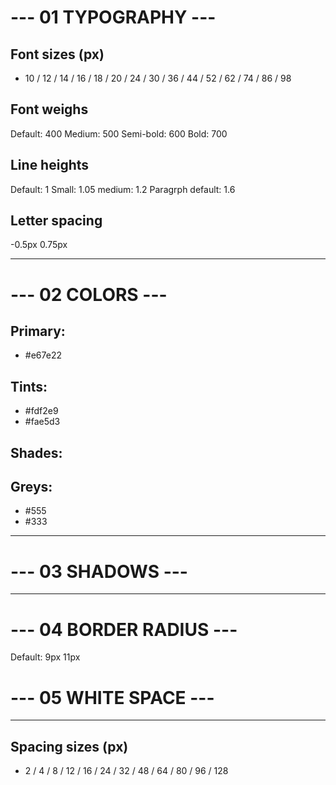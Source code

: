 # --- 01 TYPOGRAPHY ---

## Font sizes (px)

-   10 / 12 / 14 / 16 / 18 / 20 / 24 / 30 / 36 / 44 / 52 / 62 / 74 / 86 / 98

## Font weighs

Default: 400
Medium: 500
Semi-bold: 600
Bold: 700

## Line heights

Default: 1
Small: 1.05
medium: 1.2
Paragrph default: 1.6

## Letter spacing

-0.5px
0.75px

---

# --- 02 COLORS ---

## Primary:

-   #e67e22

## Tints:

-   #fdf2e9
-   #fae5d3

## Shades:

## Greys:

-   #555
-   #333

---

# --- 03 SHADOWS ---

---

# --- 04 BORDER RADIUS ---

Default: 9px
11px

# --- 05 WHITE SPACE ---

---

## Spacing sizes (px)

-   2 / 4 / 8 / 12 / 16 / 24 / 32 / 48 / 64 / 80 / 96 / 128
